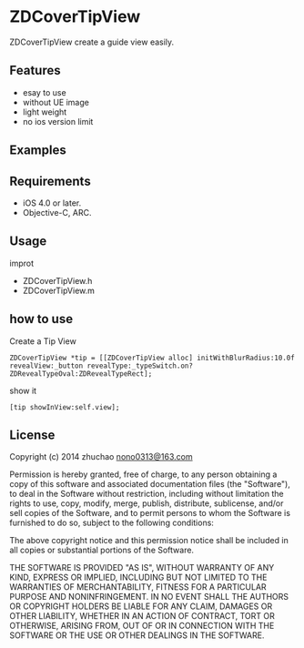 # ZDCoverTipView

ZDCoverTipView create a guide view easily.


## Features

* esay to use
* without UE image
* light weight
* no ios version limit

## Examples
<!--

![Image](https://raw.github.com/John-Lluch/SWRevealTableViewCell/master/SWRevealTableViewCellImage0.png)
    
![Image](https://raw.github.com/John-Lluch/SWRevealTableViewCell/master/SWRevealTableViewCellImage2.png)
    
![Image](https://raw.github.com/John-Lluch/SWRevealTableViewCell/master/SWRevealTableViewCellImage1.png)
    
![Image](https://raw.github.com/John-Lluch/SWRevealTableViewCell/master/SWRevealTableViewCellImage3.png)

-->


## Requirements

* iOS 4.0 or later.
* Objective-C, ARC.

## Usage

improt
* ZDCoverTipView.h
* ZDCoverTipView.m


## how to use

Create a Tip View

    ZDCoverTipView *tip = [[ZDCoverTipView alloc] initWithBlurRadius:10.0f revealView:_button revealType:_typeSwitch.on?ZDRevealTypeOval:ZDRevealTypeRect];

show it
    
    [tip showInView:self.view];


## License

Copyright (c) 2014 zhuchao <nono0313@163.com>

Permission is hereby granted, free of charge, to any person obtaining a copy
of this software and associated documentation files (the "Software"), to deal
in the Software without restriction, including without limitation the rights
to use, copy, modify, merge, publish, distribute, sublicense, and/or sell
copies of the Software, and to permit persons to whom the Software is furnished
to do so, subject to the following conditions:

The above copyright notice and this permission notice shall be included in all
copies or substantial portions of the Software.

THE SOFTWARE IS PROVIDED "AS IS", WITHOUT WARRANTY OF ANY KIND, EXPRESS OR
IMPLIED, INCLUDING BUT NOT LIMITED TO THE WARRANTIES OF MERCHANTABILITY,
FITNESS FOR A PARTICULAR PURPOSE AND NONINFRINGEMENT. IN NO EVENT SHALL THE
AUTHORS OR COPYRIGHT HOLDERS BE LIABLE FOR ANY CLAIM, DAMAGES OR OTHER
LIABILITY, WHETHER IN AN ACTION OF CONTRACT, TORT OR OTHERWISE, ARISING FROM,
OUT OF OR IN CONNECTION WITH THE SOFTWARE OR THE USE OR OTHER DEALINGS IN
THE SOFTWARE.
